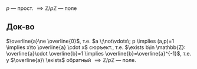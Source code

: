 $p$ — прост. $\implies \mathbb{Z}/p\mathbb{Z}$ — поле
## Док-во

$\overline{a}\ne \overline{0}$, т.е. $a \;\not\vdots\; p \implies (a,p)=1 \implies x\to \overline{a} \cdot x$ сюръект., т.е. $\exists b\in \mathbb{Z}: \overline{a}\cdot \overline{b}=1 \implies \overline{b}=\overline{a}^{-1}$, т.е. у $\overline{a}\ \exists$ обратный $\implies \mathbb{Z}/p\mathbb{Z}$ — поле.